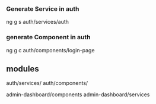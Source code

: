 ### Generate Service in auth
ng g s auth/services/auth


### generate Component in auth
ng g c auth/components/login-page


## modules
auth/services/
auth/components/

admin-dashboard/components
admin-dashboard/services